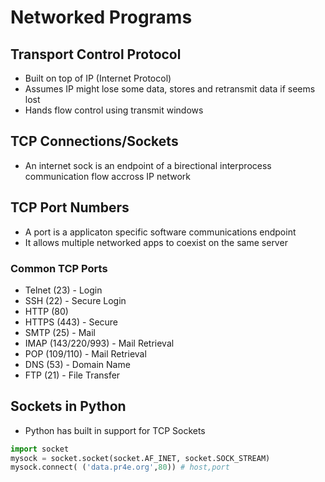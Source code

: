 # Networked Programs

## Transport Control Protocol
* Built on top of IP (Internet Protocol)
* Assumes IP might lose some data, stores and retransmit data if seems lost
* Hands flow control using transmit windows

## TCP Connections/Sockets
* An internet sock is an endpoint of a birectional interprocess communication flow accross IP network

## TCP Port Numbers
* A port is a applicaton specific software communications endpoint
* It allows multiple networked apps to coexist on the same server

### Common TCP Ports
* Telnet (23) - Login
* SSH (22) - Secure Login
* HTTP (80)
* HTTPS (443) - Secure
* SMTP (25) - Mail
* IMAP (143/220/993) - Mail Retrieval
* POP (109/110) - Mail Retrieval
* DNS (53) - Domain Name
* FTP (21) - File Transfer

## Sockets in Python
* Python has built in support for TCP Sockets
```Python
import socket
mysock = socket.socket(socket.AF_INET, socket.SOCK_STREAM)
mysock.connect( ('data.pr4e.org',80)) # host,port
```

